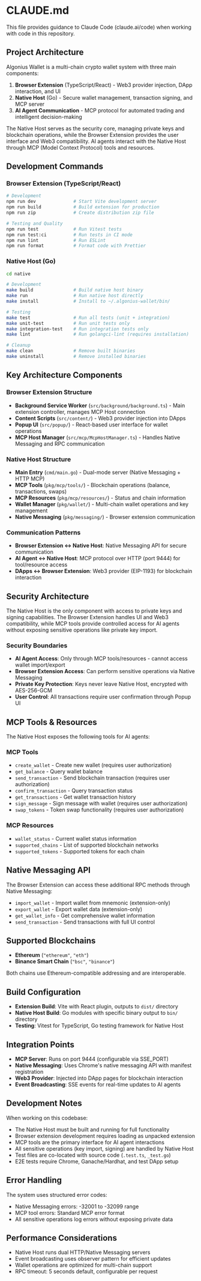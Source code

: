 # CLAUDE.md

This file provides guidance to Claude Code (claude.ai/code) when working with code in this repository.

## Project Architecture

Algonius Wallet is a multi-chain crypto wallet system with three main components:

1. **Browser Extension** (TypeScript/React) - Web3 provider injection, DApp interaction, and UI
2. **Native Host** (Go) - Secure wallet management, transaction signing, and MCP server
3. **AI Agent Communication** - MCP protocol for automated trading and intelligent decision-making

The Native Host serves as the security core, managing private keys and blockchain operations, while the Browser Extension provides the user interface and Web3 compatibility. AI agents interact with the Native Host through MCP (Model Context Protocol) tools and resources.

## Development Commands

### Browser Extension (TypeScript/React)
```bash
# Development
npm run dev              # Start Vite development server
npm run build            # Build extension for production
npm run zip              # Create distribution zip file

# Testing and Quality
npm run test             # Run Vitest tests
npm run test:ci          # Run tests in CI mode
npm run lint             # Run ESLint
npm run format           # Format code with Prettier
```

### Native Host (Go)
```bash
cd native

# Development
make build               # Build native host binary
make run                 # Run native host directly
make install             # Install to ~/.algonius-wallet/bin/

# Testing
make test                # Run all tests (unit + integration)
make unit-test           # Run unit tests only
make integration-test    # Run integration tests only
make lint                # Run golangci-lint (requires installation)

# Cleanup
make clean               # Remove built binaries
make uninstall           # Remove installed binaries
```

## Key Architecture Components

### Browser Extension Structure
- **Background Service Worker** (`src/background/background.ts`) - Main extension controller, manages MCP Host connection
- **Content Scripts** (`src/content/`) - Web3 provider injection into DApps
- **Popup UI** (`src/popup/`) - React-based user interface for wallet operations
- **MCP Host Manager** (`src/mcp/McpHostManager.ts`) - Handles Native Messaging and RPC communication

### Native Host Structure
- **Main Entry** (`cmd/main.go`) - Dual-mode server (Native Messaging + HTTP MCP)
- **MCP Tools** (`pkg/mcp/tools/`) - Blockchain operations (balance, transactions, swaps)
- **MCP Resources** (`pkg/mcp/resources/`) - Status and chain information
- **Wallet Manager** (`pkg/wallet/`) - Multi-chain wallet operations and key management
- **Native Messaging** (`pkg/messaging/`) - Browser extension communication

### Communication Patterns
- **Browser Extension ↔ Native Host**: Native Messaging API for secure communication
- **AI Agent ↔ Native Host**: MCP protocol over HTTP (port 9444) for tool/resource access
- **DApps ↔ Browser Extension**: Web3 provider (EIP-1193) for blockchain interaction

## Security Architecture

The Native Host is the only component with access to private keys and signing capabilities. The Browser Extension handles UI and Web3 compatibility, while MCP tools provide controlled access for AI agents without exposing sensitive operations like private key import.

### Security Boundaries
- **AI Agent Access**: Only through MCP tools/resources - cannot access wallet import/export
- **Browser Extension Access**: Can perform sensitive operations via Native Messaging
- **Private Key Protection**: Keys never leave Native Host, encrypted with AES-256-GCM
- **User Control**: All transactions require user confirmation through Popup UI

## MCP Tools & Resources

The Native Host exposes the following tools for AI agents:

### MCP Tools
- `create_wallet` - Create new wallet (requires user authorization)
- `get_balance` - Query wallet balance
- `send_transaction` - Send blockchain transaction (requires user authorization)
- `confirm_transaction` - Query transaction status
- `get_transactions` - Get wallet transaction history
- `sign_message` - Sign message with wallet (requires user authorization)
- `swap_tokens` - Token swap functionality (requires user authorization)

### MCP Resources
- `wallet_status` - Current wallet status information
- `supported_chains` - List of supported blockchain networks
- `supported_tokens` - Supported tokens for each chain

## Native Messaging API

The Browser Extension can access these additional RPC methods through Native Messaging:

- `import_wallet` - Import wallet from mnemonic (extension-only)
- `export_wallet` - Export wallet data (extension-only)
- `get_wallet_info` - Get comprehensive wallet information
- `send_transaction` - Send transactions with full UI control

## Supported Blockchains

- **Ethereum** (`"ethereum"`, `"eth"`)
- **Binance Smart Chain** (`"bsc"`, `"binance"`)

Both chains use Ethereum-compatible addressing and are interoperable.

## Build Configuration

- **Extension Build**: Vite with React plugin, outputs to `dist/` directory
- **Native Host Build**: Go modules with specific binary output to `bin/` directory
- **Testing**: Vitest for TypeScript, Go testing framework for Native Host

## Integration Points

- **MCP Server**: Runs on port 9444 (configurable via SSE_PORT)
- **Native Messaging**: Uses Chrome's native messaging API with manifest registration
- **Web3 Provider**: Injected into DApp pages for blockchain interaction
- **Event Broadcasting**: SSE events for real-time updates to AI agents

## Development Notes

When working on this codebase:
- The Native Host must be built and running for full functionality
- Browser extension development requires loading as unpacked extension
- MCP tools are the primary interface for AI agent interactions
- All sensitive operations (key import, signing) are handled by Native Host
- Test files are co-located with source code (`.test.ts`, `_test.go`)
- E2E tests require Chrome, Ganache/Hardhat, and test DApp setup

## Error Handling

The system uses structured error codes:
- Native Messaging errors: -32001 to -32099 range
- MCP tool errors: Standard MCP error format
- All sensitive operations log errors without exposing private data

## Performance Considerations

- Native Host runs dual HTTP/Native Messaging servers
- Event broadcasting uses observer pattern for efficient updates
- Wallet operations are optimized for multi-chain support
- RPC timeout: 5 seconds default, configurable per request